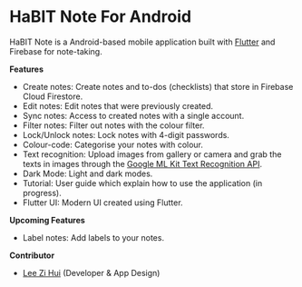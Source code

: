 # HaBIT Note For Android

HaBIT Note is a Android-based mobile application built with [Flutter](https://flutter.dev/docs) and Firebase for note-taking.

**Features**
- Create notes: Create notes and to-dos (checklists) that store in Firebase Cloud Firestore.
- Edit notes: Edit notes that were previously created.
- Sync notes: Access to created notes with a single account.
- Filter notes: Filter out notes with the colour filter.
- Lock/Unlock notes: Lock notes with 4-digit passwords.
- Colour-code: Categorise your notes with colour.
- Text recognition: Upload images from gallery or camera and grab the texts in images through the [Google ML Kit Text Recognition API](https://developers.google.com/ml-kit/vision/text-recognition).
- Dark Mode: Light and dark modes.
- Tutorial: User guide which explain how to use the application (in progress).
- Flutter UI: Modern UI created using Flutter.

**Upcoming Features**
- Label notes: Add labels to your notes.

**Contributor**
- [Lee Zi Hui](https://github.com/myStery24) (Developer & App Design)